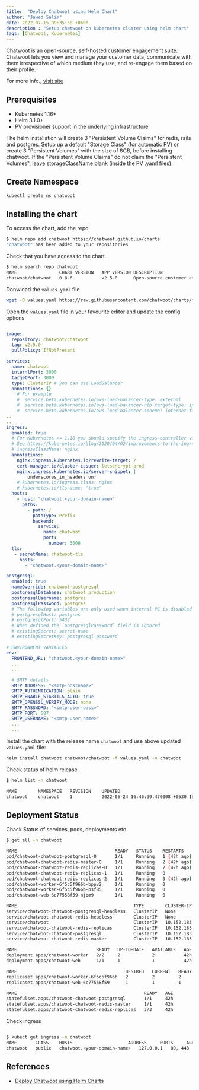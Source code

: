 ```yaml
---
title:  "Deploy Chatwoot using Helm Chart"
author: "Jawed Salim"
date: 2022-07-15 09:35:58 +0600
description : "Setup chatwoot on kubernetes cluster using helm chart"
tags: [Chatwoot, Kubernetes]
---
```


Chatwoot is an open-source, self-hosted customer engagement suite. Chatwoot lets you view and manage your customer data, 
communicate with them irrespective of which medium they use, and re-engage them based on their profile.

For more info., [visit site](https://www.chatwoot.com/)

## Prerequisites

- Kubernetes 1.16+
- Helm 3.1.0+
- PV provisioner support in the underlying infrastructure

The helm installation will create 3 "Persistent Volume Claims" for redis, rails and postgres. Setup up a default "Storage Class" (for automatic PV) or create 3 "Persistent Volumes" with the size of 8GB, before installing chatwoot. If the "Persistent Volume Claims" do not claim the "Persistent Volumes", leave storageClassName blank (inside the PV .yaml files).

## Create Namespace

```sh
kubectl create ns chatwoot
```

## Installing the chart

To access the chart, add the repo

```sh
$ helm repo add chatwoot https://chatwoot.github.io/charts
"chatwoot" has been added to your repositories
```

Check that you have access to the chart.

```sh
$ helm search repo chatwoot
NAME             	CHART VERSION	APP VERSION	DESCRIPTION
chatwoot/chatwoot	0.8.6        	v2.5.0     	Open-source customer engagement suite, an alter...
```

Donwload the `values.yaml` file

```sh
wget -O values.yaml https://raw.githubusercontent.com/chatwoot/charts/main/charts/chatwoot/values.yaml
```

Open the `values.yaml` file in your favourite editor and update the config options

```yaml

image:
  repository: chatwoot/chatwoot
  tag: v2.5.0
  pullPolicy: IfNotPresent

services:
  name: chatwoot
  internlPort: 3000
  targetPort: 3000
  type: ClusterIP # you can use LoadBalancer
  annotations: {}
    # For example
    #  service.beta.kubernetes.io/aws-load-balancer-type: external
    #  service.beta.kubernetes.io/aws-load-balancer-nlb-target-type: ip
    #  service.beta.kubernetes.io/aws-load-balancer-scheme: internet-facing
..
..
ingress:
  enabled: true
  # For Kubernetes >= 1.18 you should specify the ingress-controller via the field ingressClassName
  # See https://kubernetes.io/blog/2020/04/02/improvements-to-the-ingress-api-in-kubernetes-1.18/#specifying-the-class-of-an-ingress
  # ingressClassName: nginx
  annotations:
    nginx.ingress.kubernetes.io/rewrite-target: /
    cert-manager.io/cluster-issuer: letsencrypt-prod
    nginx.ingress.kubernetes.io/server-snippet: |
        underscores_in_headers on;
    # kubernetes.io/ingress.class: nginx
    # kubernetes.io/tls-acme: "true"
  hosts:
    - host: "chatwoot.<your-domain-name>"
      paths:
        - path: /
          pathType: Prefix
          backend:
            service:
              name: chatwoot
              port:
                number: 3000
  tls:
   - secretName: chatwoot-tls
     hosts:
       - "chatwoot.<your-domain-name>"

postgresql:
  enabled: true
  nameOverride: chatwoot-postgresql
  postgresqlDatabase: chatwoot_production
  postgresqlUsername: postgres
  postgresqlPassword: postgres
  # The following variables are only used when internal PG is disabled
  # postgresqlHost: postgres
  # postgresqlPort: 5432
  # When defined the `postgresqlPassword` field is ignored
  # existingSecret: secret-name
  # existingSecretKey: postgresql-password

# ENVIRONMENT VARIABLES
env:
  FRONTEND_URL: "chatwoot.<your-domain-name>"
  ...
  ...

  # SMTP details
  SMTP_ADDRESS: "<smtp-hostname>"
  SMTP_AUTHENTICATION: plain
  SMTP_ENABLE_STARTTLS_AUTO: true
  SMTP_OPENSSL_VERIFY_MODE: none
  SMTP_PASSWORD: "<smtp-user-pass>"
  SMTP_PORT: 587
  SMTP_USERNAME: "<smtp-user-name>"
  ...
  ...

```

Install the chart with the release name `chatwoot` and use above updated `values.yaml` file:

```sh
helm install chatwoot chatwoot/chatwoot -f values.yaml -n chatwoot
```

Check status of helm release

```sh
$ helm list -n chatwoot

NAME    	NAMESPACE	REVISION	UPDATED                             	STATUS  	CHART         	APP VERSION
chatwoot	chatwoot 	1       	2022-05-24 16:46:39.470008 +0530 IST	deployed	chatwoot-0.8.6	v2.5.0
```

## Deployment Status

Chack Status of services, pods, deployments etc

```sh
$ get all -n chatwoot

NAME                                     READY   STATUS    RESTARTS      AGE
pod/chatwoot-chatwoot-postgresql-0       1/1     Running   1 (42h ago)   42h
pod/chatwoot-chatwoot-redis-master-0     1/1     Running   2 (42h ago)   42h
pod/chatwoot-chatwoot-redis-replicas-0   1/1     Running   2 (42h ago)   42h
pod/chatwoot-chatwoot-redis-replicas-1   1/1     Running   0             42h
pod/chatwoot-chatwoot-redis-replicas-2   1/1     Running   3 (42h ago)   42h
pod/chatwoot-worker-6f5c5f966b-bppv2     1/1     Running   0             40h
pod/chatwoot-worker-6f5c5f966b-psf85     1/1     Running   0             40h
pod/chatwoot-web-6c77558f59-njbm9        1/1     Running   0             40h

NAME                                            TYPE        CLUSTER-IP       EXTERNAL-IP   PORT(S)    AGE
service/chatwoot-chatwoot-postgresql-headless   ClusterIP   None             <none>        5432/TCP   42h
service/chatwoot-chatwoot-redis-headless        ClusterIP   None             <none>        6379/TCP   42h
service/chatwoot                                ClusterIP   10.152.183.13    <none>        3000/TCP   42h
service/chatwoot-chatwoot-redis-replicas        ClusterIP   10.152.183.185   <none>        6379/TCP   42h
service/chatwoot-chatwoot-postgresql            ClusterIP   10.152.183.116   <none>        5432/TCP   42h
service/chatwoot-chatwoot-redis-master          ClusterIP   10.152.183.29    <none>        6379/TCP   42h

NAME                              READY   UP-TO-DATE   AVAILABLE   AGE
deployment.apps/chatwoot-worker   2/2     2            2           42h
deployment.apps/chatwoot-web      1/1     1            1           42h

NAME                                         DESIRED   CURRENT   READY   AGE
replicaset.apps/chatwoot-worker-6f5c5f966b   2         2         2       42h
replicaset.apps/chatwoot-web-6c77558f59      1         1         1       42h

NAME                                                READY   AGE
statefulset.apps/chatwoot-chatwoot-postgresql       1/1     42h
statefulset.apps/chatwoot-chatwoot-redis-master     1/1     42h
statefulset.apps/chatwoot-chatwoot-redis-replicas   3/3     42h

```

Check ingress

```sh

$ kubect get ingress -n chatwoot
NAME       CLASS    HOSTS                     ADDRESS     PORTS     AGE
chatwoot   public   chatwoot.<your-domain-name>   127.0.0.1   80, 443   42h
```


## References

- [Deploy Chatwoot using Helm Charts](https://www.chatwoot.com/docs/self-hosted/deployment/helm-charts)
